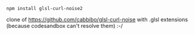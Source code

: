 `npm install glsl-curl-noise2` 

clone of https://github.com/cabbibo/glsl-curl-noise with .glsl extensions (because codesandbox can't resolve them) :-/

